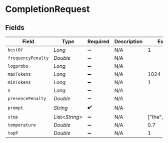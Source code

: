 # CompletionRequest


## Fields

| Field              | Type               | Required           | Description        | Example            |
| ------------------ | ------------------ | ------------------ | ------------------ | ------------------ |
| `bestOf`           | *Long*             | :heavy_minus_sign: | N/A                | 1                  |
| `frequencyPenalty` | *Double*           | :heavy_minus_sign: | N/A                |                    |
| `logprobs`         | *Long*             | :heavy_minus_sign: | N/A                |                    |
| `maxTokens`        | *Long*             | :heavy_minus_sign: | N/A                | 1024               |
| `minTokens`        | *Long*             | :heavy_minus_sign: | N/A                | 1                  |
| `n`                | *Long*             | :heavy_minus_sign: | N/A                |                    |
| `presencePenalty`  | *Double*           | :heavy_minus_sign: | N/A                |                    |
| `prompt`           | *String*           | :heavy_check_mark: | N/A                |                    |
| `stop`             | List<*String*>     | :heavy_minus_sign: | N/A                | ["the","is","and"] |
| `temperature`      | *Double*           | :heavy_minus_sign: | N/A                | 0.7                |
| `topP`             | *Double*           | :heavy_minus_sign: | N/A                | 1                  |